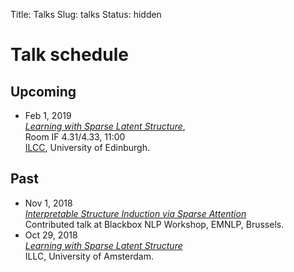 Title: Talks
Slug: talks
Status: hidden

# Talk schedule

## Upcoming
  - Feb 1, 2019<br/>
    [*Learning with Sparse Latent Structure*](talks/19-edinburgh.pdf),<br/>
    Room IF 4.31/4.33, 11:00<br/>
    [ILCC](http://web.inf.ed.ac.uk/ilcc), University of Edinburgh.

## Past
  - Nov 1, 2018<br/>
  [*Interpretable Structure Induction via Sparse Attention*](talks/18-blackbox.pdf)<br/>
  Contributed talk at Blackbox NLP Workshop, EMNLP, Brussels.
  - Oct 29, 2018<br/>
  [*Learning with Sparse Latent Structure*](talks/18-sparsemap-amsterdam.pdf)<br/>
  ILLC, University of Amsterdam.
